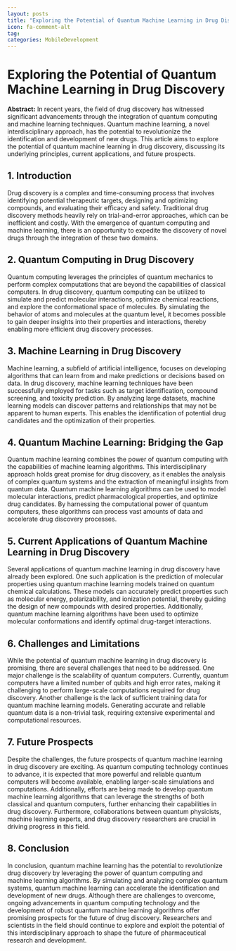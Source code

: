 ```yaml
---
layout: posts
title: "Exploring the Potential of Quantum Machine Learning in Drug Discovery"
icon: fa-comment-alt
tag:      
categories: MobileDevelopment
---
```



# Exploring the Potential of Quantum Machine Learning in Drug Discovery

**Abstract:**
In recent years, the field of drug discovery has witnessed significant advancements through the integration of quantum computing and machine learning techniques. Quantum machine learning, a novel interdisciplinary approach, has the potential to revolutionize the identification and development of new drugs. This article aims to explore the potential of quantum machine learning in drug discovery, discussing its underlying principles, current applications, and future prospects.

## 1. Introduction
Drug discovery is a complex and time-consuming process that involves identifying potential therapeutic targets, designing and optimizing compounds, and evaluating their efficacy and safety. Traditional drug discovery methods heavily rely on trial-and-error approaches, which can be inefficient and costly. With the emergence of quantum computing and machine learning, there is an opportunity to expedite the discovery of novel drugs through the integration of these two domains.

## 2. Quantum Computing in Drug Discovery
Quantum computing leverages the principles of quantum mechanics to perform complex computations that are beyond the capabilities of classical computers. In drug discovery, quantum computing can be utilized to simulate and predict molecular interactions, optimize chemical reactions, and explore the conformational space of molecules. By simulating the behavior of atoms and molecules at the quantum level, it becomes possible to gain deeper insights into their properties and interactions, thereby enabling more efficient drug discovery processes.

## 3. Machine Learning in Drug Discovery
Machine learning, a subfield of artificial intelligence, focuses on developing algorithms that can learn from and make predictions or decisions based on data. In drug discovery, machine learning techniques have been successfully employed for tasks such as target identification, compound screening, and toxicity prediction. By analyzing large datasets, machine learning models can discover patterns and relationships that may not be apparent to human experts. This enables the identification of potential drug candidates and the optimization of their properties.

## 4. Quantum Machine Learning: Bridging the Gap
Quantum machine learning combines the power of quantum computing with the capabilities of machine learning algorithms. This interdisciplinary approach holds great promise for drug discovery, as it enables the analysis of complex quantum systems and the extraction of meaningful insights from quantum data. Quantum machine learning algorithms can be used to model molecular interactions, predict pharmacological properties, and optimize drug candidates. By harnessing the computational power of quantum computers, these algorithms can process vast amounts of data and accelerate drug discovery processes.

## 5. Current Applications of Quantum Machine Learning in Drug Discovery
Several applications of quantum machine learning in drug discovery have already been explored. One such application is the prediction of molecular properties using quantum machine learning models trained on quantum chemical calculations. These models can accurately predict properties such as molecular energy, polarizability, and ionization potential, thereby guiding the design of new compounds with desired properties. Additionally, quantum machine learning algorithms have been used to optimize molecular conformations and identify optimal drug-target interactions.

## 6. Challenges and Limitations
While the potential of quantum machine learning in drug discovery is promising, there are several challenges that need to be addressed. One major challenge is the scalability of quantum computers. Currently, quantum computers have a limited number of qubits and high error rates, making it challenging to perform large-scale computations required for drug discovery. Another challenge is the lack of sufficient training data for quantum machine learning models. Generating accurate and reliable quantum data is a non-trivial task, requiring extensive experimental and computational resources.

## 7. Future Prospects
Despite the challenges, the future prospects of quantum machine learning in drug discovery are exciting. As quantum computing technology continues to advance, it is expected that more powerful and reliable quantum computers will become available, enabling larger-scale simulations and computations. Additionally, efforts are being made to develop quantum machine learning algorithms that can leverage the strengths of both classical and quantum computers, further enhancing their capabilities in drug discovery. Furthermore, collaborations between quantum physicists, machine learning experts, and drug discovery researchers are crucial in driving progress in this field.

## 8. Conclusion
In conclusion, quantum machine learning has the potential to revolutionize drug discovery by leveraging the power of quantum computing and machine learning algorithms. By simulating and analyzing complex quantum systems, quantum machine learning can accelerate the identification and development of new drugs. Although there are challenges to overcome, ongoing advancements in quantum computing technology and the development of robust quantum machine learning algorithms offer promising prospects for the future of drug discovery. Researchers and scientists in the field should continue to explore and exploit the potential of this interdisciplinary approach to shape the future of pharmaceutical research and development.